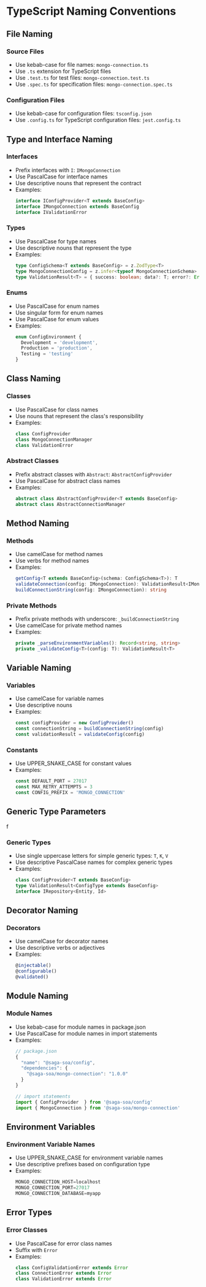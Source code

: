 # TypeScript Naming Conventions

## File Naming

### Source Files
- Use kebab-case for file names: `mongo-connection.ts`
- Use `.ts` extension for TypeScript files
- Use `.test.ts` for test files: `mongo-connection.test.ts`
- Use `.spec.ts` for specification files: `mongo-connection.spec.ts`

### Configuration Files
- Use kebab-case for configuration files: `tsconfig.json`
- Use `.config.ts` for TypeScript configuration files: `jest.config.ts`

## Type and Interface Naming

### Interfaces
- Prefix interfaces with `I`: `IMongoConnection`
- Use PascalCase for interface names
- Use descriptive nouns that represent the contract
- Examples:
  ```typescript
  interface IConfigProvider<T extends BaseConfig>
  interface IMongoConnection extends BaseConfig
  interface IValidationError
  ```

### Types
- Use PascalCase for type names
- Use descriptive nouns that represent the type
- Examples:
  ```typescript
  type ConfigSchema<T extends BaseConfig> = z.ZodType<T>
  type MongoConnectionConfig = z.infer<typeof MongoConnectionSchema>
  type ValidationResult<T> = { success: boolean; data?: T; error?: Error }
  ```

### Enums
- Use PascalCase for enum names
- Use singular form for enum names
- Use PascalCase for enum values
- Examples:
  ```typescript
  enum ConfigEnvironment {
    Development = 'development',
    Production = 'production',
    Testing = 'testing'
  }
  ```

## Class Naming

### Classes
- Use PascalCase for class names
- Use nouns that represent the class's responsibility
- Examples:
  ```typescript
  class ConfigProvider
  class MongoConnectionManager
  class ValidationError
  ```

### Abstract Classes
- Prefix abstract classes with `Abstract`: `AbstractConfigProvider`
- Use PascalCase for abstract class names
- Examples:
  ```typescript
  abstract class AbstractConfigProvider<T extends BaseConfig>
  abstract class AbstractConnectionManager
  ```

## Method Naming

### Methods
- Use camelCase for method names
- Use verbs for method names
- Examples:
  ```typescript
  getConfig<T extends BaseConfig>(schema: ConfigSchema<T>): T
  validateConnection(config: IMongoConnection): ValidationResult<IMongoConnection>
  buildConnectionString(config: IMongoConnection): string
  ```

### Private Methods
- Prefix private methods with underscore: `_buildConnectionString`
- Use camelCase for private method names
- Examples:
  ```typescript
  private _parseEnvironmentVariables(): Record<string, string>
  private _validateConfig<T>(config: T): ValidationResult<T>
  ```

## Variable Naming

### Variables
- Use camelCase for variable names
- Use descriptive nouns
- Examples:
  ```typescript
  const configProvider = new ConfigProvider()
  const connectionString = buildConnectionString(config)
  const validationResult = validateConfig(config)
  ```

### Constants
- Use UPPER_SNAKE_CASE for constant values
- Examples:
  ```typescript
  const DEFAULT_PORT = 27017
  const MAX_RETRY_ATTEMPTS = 3
  const CONFIG_PREFIX = 'MONGO_CONNECTION'
  ```

## Generic Type Parameters
f
### Generic Types
- Use single uppercase letters for simple generic types: `T`, `K`, `V`
- Use descriptive PascalCase names for complex generic types
- Examples:
  ```typescript
  class ConfigProvider<T extends BaseConfig>
  type ValidationResult<ConfigType extends BaseConfig>
  interface IRepository<Entity, Id>
  ```

## Decorator Naming

### Decorators
- Use camelCase for decorator names
- Use descriptive verbs or adjectives
- Examples:
  ```typescript
  @injectable()
  @configurable()
  @validated()
  ```

## Module Naming

### Module Names
- Use kebab-case for module names in package.json
- Use PascalCase for module names in import statements
- Examples:
  ```typescript
  // package.json
  {
    "name": "@saga-soa/config",
    "dependencies": {
      "@saga-soa/mongo-connection": "1.0.0"
    }
  }

  // import statements
  import { ConfigProvider  } from '@saga-soa/config'
  import { MongoConnection } from '@saga-soa/mongo-connection'
  ```

## Environment Variables

### Environment Variable Names
- Use UPPER_SNAKE_CASE for environment variable names
- Use descriptive prefixes based on configuration type
- Examples:
  ```typescript
  MONGO_CONNECTION_HOST=localhost
  MONGO_CONNECTION_PORT=27017
  MONGO_CONNECTION_DATABASE=myapp
  ```

## Error Types

### Error Classes
- Use PascalCase for error class names
- Suffix with `Error`
- Examples:
  ```typescript
  class ConfigValidationError extends Error
  class ConnectionError extends Error
  class ValidationError extends Error
  ```